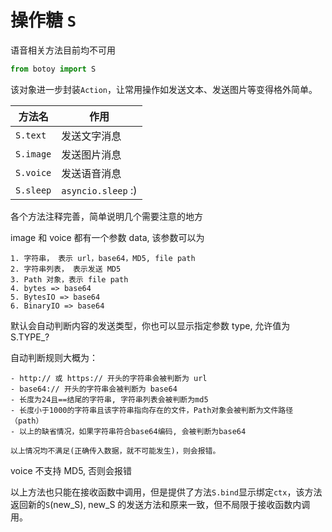 # 操作糖 `S`

语音相关方法目前均不可用

```python
from botoy import S
```

该对象进一步封装`Action`，让常用操作如发送文本、发送图片等变得格外简单。

| 方法名    | 作用               |
| --------- | ------------------ |
| `S.text`  | 发送文字消息       |
| `S.image` | 发送图片消息       |
| `S.voice` | 发送语音消息       |
| `S.sleep` | `asyncio.sleep` :) |

各个方法注释完善，简单说明几个需要注意的地方

image 和 voice 都有一个参数 data, 该参数可以为

    1. 字符串， 表示 url，base64，MD5, file path
    2. 字符串列表， 表示发送 MD5
    3. Path 对象，表示 file path
    4. bytes => base64
    5. BytesIO => base64
    6. BinaryIO => base64

默认会自动判断内容的发送类型，你也可以显示指定参数 type, 允许值为 S.TYPE\_?

自动判断规则大概为：

    - http:// 或 https:// 开头的字符串会被判断为 url
    - base64:// 开头的字符串会被判断为 base64
    - 长度为24且==结尾的字符串, 字符串列表会被判断为md5
    - 长度小于1000的字符串且该字符串指向存在的文件，Path对象会被判断为文件路径（path）
    - 以上的缺省情况，如果字符串符合base64编码, 会被判断为base64

    以上情况均不满足(正确传入数据，就不可能发生)，则会报错。

voice 不支持 MD5, 否则会报错

以上方法也只能在接收函数中调用，但是提供了方法`S.bind`显示绑定`ctx`，该方法返回新的`S`(new_S), new_S 的发送方法和原来一致，但不局限于接收函数内调用。
